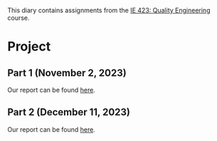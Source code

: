 This diary contains assignments from the [IE 423: Quality Engineering](https://ie.bogazici.edu.tr/courses/ie-423-quality-engineering) course.

# Project

## Part 1 (November 2, 2023)

Our report can be found [here](src/reports/ie423_project_part1.html).

## Part 2 (December 11, 2023)

Our report can be found [here](src/reports/ie423_project_part2.html).
